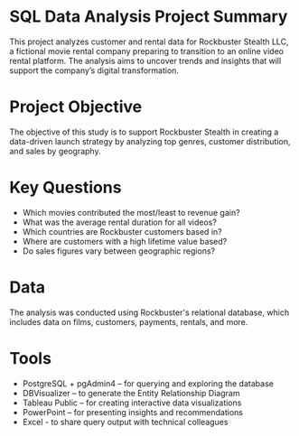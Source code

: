 # SQL Data Analysis Project Summary
This project analyzes customer and rental data for Rockbuster Stealth LLC, a fictional movie rental company preparing to transition to an online video rental platform. The analysis aims to uncover trends and insights that will support the company’s digital transformation. 

# Project Objective
The objective of this study is to support Rockbuster Stealth in creating a data-driven launch strategy by analyzing top genres, customer distribution, and sales by geography.

# Key Questions
* Which movies contributed the most/least to revenue gain?
* What was the average rental duration for all videos?
* Which countries are Rockbuster customers based in?
* Where are customers with a high lifetime value based?
* Do sales figures vary between geographic regions?

# Data 
The analysis was conducted using Rockbuster's relational database, which includes data on films, customers, payments, rentals, and more.

# Tools
* PostgreSQL + pgAdmin4 – for querying and exploring the database
* DBVisualizer – to generate the Entity Relationship Diagram
* Tableau Public – for creating interactive data visualizations
* PowerPoint – for presenting insights and recommendations
* Excel - to share query output with technical colleagues
